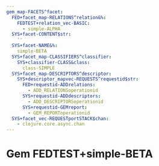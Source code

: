 ```yaml
---
gem_map-FACETS^facet:
  FED+facet_map-RELATIONS^relation&%:
    FEDTEST+relation_vec-BASIC:
      - simple-ALPHA
  SYS+facet-CONTENT$str:
    ''
  SYS+facet-NAME&%:
    simple-BETA
  SYS+facet_map-CLASSIFIERS^classifier:
    SYS+classifier-CLASS&class:
      class-SIMPLE
  SYS+facet_map-DESCRIPTORS^descriptor:
    SYS+descriptor_mapvec-REQUESTS^requestid$str:
      FED+requestid-ADDrelations:
        - ADD_RELATIONSoperationid
      SYS+requestid-ADDdescriptors:
        - ADD_DESCRIPTORSoperationid
      SYS+requestid-GEMreport:
        - GEM_REPORToperationid
  SYS+facet_vec-REQUESTportSTACK$chan:
    - clojure.core.async.chan
---
```

# Gem FEDTEST+simple-BETA

